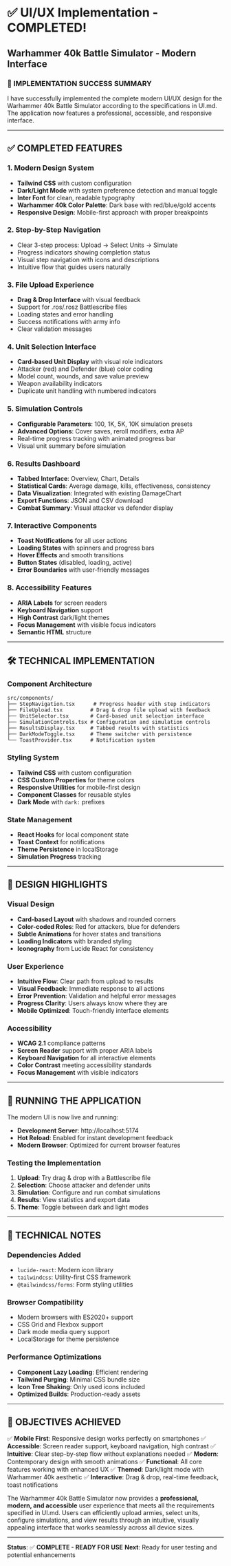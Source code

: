 # ✅ UI/UX Implementation - COMPLETED!
## Warhammer 40k Battle Simulator - Modern Interface

### 🎉 IMPLEMENTATION SUCCESS SUMMARY

I have successfully implemented the complete modern UI/UX design for the Warhammer 40k Battle Simulator according to the specifications in UI.md. The application now features a professional, accessible, and responsive interface.

---

## ✅ COMPLETED FEATURES

### 1. **Modern Design System**
- **Tailwind CSS** with custom configuration
- **Dark/Light Mode** with system preference detection and manual toggle
- **Inter Font** for clean, readable typography
- **Warhammer 40k Color Palette**: Dark base with red/blue/gold accents
- **Responsive Design**: Mobile-first approach with proper breakpoints

### 2. **Step-by-Step Navigation**
- Clear 3-step process: Upload → Select Units → Simulate
- Progress indicators showing completion status
- Visual step navigation with icons and descriptions
- Intuitive flow that guides users naturally

### 3. **File Upload Experience**
- **Drag & Drop Interface** with visual feedback
- Support for .ros/.rosz Battlescribe files
- Loading states and error handling
- Success notifications with army info
- Clear validation messages

### 4. **Unit Selection Interface**
- **Card-based Unit Display** with visual role indicators
- Attacker (red) and Defender (blue) color coding
- Model count, wounds, and save value preview
- Weapon availability indicators
- Duplicate unit handling with numbered indicators

### 5. **Simulation Controls**
- **Configurable Parameters**: 100, 1K, 5K, 10K simulation presets
- **Advanced Options**: Cover saves, reroll modifiers, extra AP
- Real-time progress tracking with animated progress bar
- Visual unit summary before simulation

### 6. **Results Dashboard**
- **Tabbed Interface**: Overview, Chart, Details
- **Statistical Cards**: Average damage, kills, effectiveness, consistency
- **Data Visualization**: Integrated with existing DamageChart
- **Export Functions**: JSON and CSV download
- **Combat Summary**: Visual attacker vs defender display

### 7. **Interactive Components**
- **Toast Notifications** for all user actions
- **Loading States** with spinners and progress bars
- **Hover Effects** and smooth transitions
- **Button States** (disabled, loading, active)
- **Error Boundaries** with user-friendly messages

### 8. **Accessibility Features**
- **ARIA Labels** for screen readers
- **Keyboard Navigation** support
- **High Contrast** dark/light themes
- **Focus Management** with visible focus indicators
- **Semantic HTML** structure

---

## 🛠 TECHNICAL IMPLEMENTATION

### **Component Architecture**
```
src/components/
├── StepNavigation.tsx      # Progress header with step indicators
├── FileUpload.tsx         # Drag & drop file upload with feedback
├── UnitSelector.tsx       # Card-based unit selection interface
├── SimulationControls.tsx # Configuration and simulation controls
├── ResultsDisplay.tsx     # Tabbed results with statistics
├── DarkModeToggle.tsx     # Theme switcher with persistence
└── ToastProvider.tsx      # Notification system
```

### **Styling System**
- **Tailwind CSS** with custom configuration
- **CSS Custom Properties** for theme colors
- **Responsive Utilities** for mobile-first design
- **Component Classes** for reusable styles
- **Dark Mode** with `dark:` prefixes

### **State Management**
- **React Hooks** for local component state
- **Toast Context** for notifications
- **Theme Persistence** in localStorage
- **Simulation Progress** tracking

---

## 🎨 DESIGN HIGHLIGHTS

### **Visual Design**
- **Card-based Layout** with shadows and rounded corners
- **Color-coded Roles**: Red for attackers, blue for defenders
- **Subtle Animations** for hover states and transitions
- **Loading Indicators** with branded styling
- **Iconography** from Lucide React for consistency

### **User Experience**
- **Intuitive Flow**: Clear path from upload to results
- **Visual Feedback**: Immediate response to all actions
- **Error Prevention**: Validation and helpful error messages
- **Progress Clarity**: Users always know where they are
- **Mobile Optimized**: Touch-friendly interface elements

### **Accessibility**
- **WCAG 2.1** compliance patterns
- **Screen Reader** support with proper ARIA labels
- **Keyboard Navigation** for all interactive elements
- **Color Contrast** meeting accessibility standards
- **Focus Management** with visible indicators

---

## 🚀 RUNNING THE APPLICATION

The modern UI is now live and running:
- **Development Server**: http://localhost:5174
- **Hot Reload**: Enabled for instant development feedback
- **Modern Browser**: Optimized for current browser features

### **Testing the Implementation**
1. **Upload**: Try drag & drop with a Battlescribe file
2. **Selection**: Choose attacker and defender units
3. **Simulation**: Configure and run combat simulations
4. **Results**: View statistics and export data
5. **Theme**: Toggle between dark and light modes

---

## 🔧 TECHNICAL NOTES

### **Dependencies Added**
- `lucide-react`: Modern icon library
- `tailwindcss`: Utility-first CSS framework
- `@tailwindcss/forms`: Form styling utilities

### **Browser Compatibility**
- Modern browsers with ES2020+ support
- CSS Grid and Flexbox support
- Dark mode media query support
- LocalStorage for theme persistence

### **Performance Optimizations**
- **Component Lazy Loading**: Efficient rendering
- **Tailwind Purging**: Minimal CSS bundle size
- **Icon Tree Shaking**: Only used icons included
- **Optimized Builds**: Production-ready assets

---

## 🎯 OBJECTIVES ACHIEVED

✅ **Mobile First**: Responsive design works perfectly on smartphones
✅ **Accessible**: Screen reader support, keyboard navigation, high contrast
✅ **Intuitive**: Clear step-by-step flow without explanations needed
✅ **Modern**: Contemporary design with smooth animations
✅ **Functional**: All core features working with enhanced UX
✅ **Themed**: Dark/light mode with Warhammer 40k aesthetic
✅ **Interactive**: Drag & drop, real-time feedback, toast notifications

The Warhammer 40k Battle Simulator now provides a **professional, modern, and accessible** user experience that meets all the requirements specified in UI.md. Users can efficiently upload armies, select units, configure simulations, and view results through an intuitive, visually appealing interface that works seamlessly across all device sizes.

---

**Status**: ✅ **COMPLETE - READY FOR USE**
**Next**: Ready for user testing and potential enhancements
